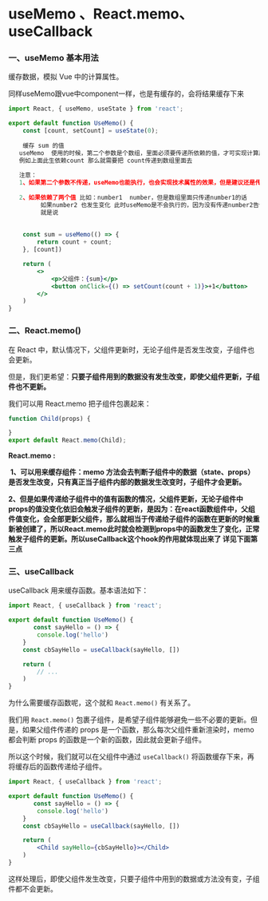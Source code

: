 # useMemo 、React.memo、useCallback

### 一、useMemo 基本用法

缓存数据，模拟 Vue 中的计算属性。

同样useMemo跟vue中component一样，也是有缓存的，会将结果缓存下来

```jsx
import React, { useMemo, useState } from 'react';

export default function UseMemo() {
    const [count, setCount] = useState(0);
    
    缓存 sum 的值
   useMemo  使用的时候，第二个参数是个数组，里面必须要传递所依赖的值，才可实现计算属性的功能
   例如上面此生依赖count 那么就需要把 count传递到数组里面去
   
   注意：
   1、如果第二个参数不传递，useMemo也能执行，也会实现技术属性的效果，但是建议还是传递，这样会更加准确一点
   
   2、如果依赖了两个值 比如：number1  number，但是数组里面只传递number1的话 
         如果number2 也发生变化 此时useMemo是不会执行的，因为没有传递number2告诉useMemo依赖了它
         就是说
        
    
    const sum = useMemo(() => {
        return count + count;
    }, [count]) 

    return (
        <>
            <p>父组件：{sum}</p>
            <button onClick={() => setCount(count + 1)}>+1</button>
        </>
    )
}
```

### 二、React.memo()

在 React 中，默认情况下，父组件更新时，无论子组件是否发生改变，子组件也会更新。

但是，我们更希望：**只要子组件用到的数据没有发生改变，即使父组件更新，子组件也不更新。**

我们可以用 React.memo 把子组件包裹起来：

```js
function Child(props) {

}
export default React.memo(Child);
```

**React.memo :**

​	**1、可以用来缓存组件：memo 方法会去判断子组件中的数据（state、props）是否发生改变，只有真正当子组件内部的数据发生改变时，子组件才会更新。**

​	**2、但是如果传递给子组件中的值有函数的情况，父组件更新，无论子组件中props的值没变化依旧会触发子组件的更新，是因为：在react函数组件中，父组件值变化，会全部更新父组件，那么就相当于传递给子组件的函数在更新的时候重新被创建了，所以React.memo此时就会检测到props中的函数发生了变化，正常触发子组件的更新。所以useCallback这个hook的作用就体现出来了 详见下面第三点**



### 三、useCallback

useCallback 用来缓存函数。基本语法如下：

```jsx
import React, { useCallback } from 'react';

export default function UseMemo() {
       const sayHello = () => {
        console.log('hello')
    }
    const cbSayHello = useCallback(sayHello, [])

    return (
        // ...
    )
}
```

为什么需要缓存函数呢，这个就和 `React.memo()` 有关系了。

我们用 `React.memo()` 包裹子组件，是希望子组件能够避免一些不必要的更新。但是，如果父组件传递的 props 是一个函数，那么每次父组件重新渲染时，memo 都会判断 props 的函数是一个新的函数，因此就会更新子组件。

所以这个时候，我们就可以在父组件中通过 `useCallback()` 将函数缓存下来，再将缓存后的函数传递给子组件。

```jsx
import React, { useCallback } from 'react';

export default function UseMemo() {
       const sayHello = () => {
        console.log('hello')
    }
    const cbSayHello = useCallback(sayHello, [])

    return (
        <Child sayHello={cbSayHello}></Child>
    )
}
```

这样处理后，即使父组件发生改变，只要子组件中用到的数据或方法没有变，子组件都不会更新。
